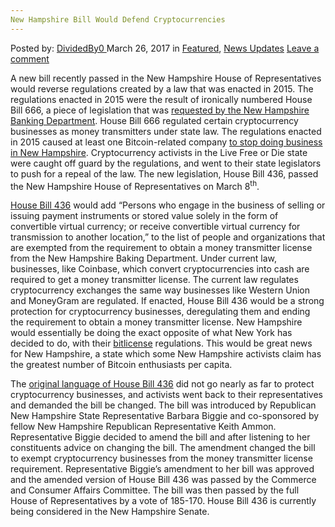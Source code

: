 ```yaml
---
New Hampshire Bill Would Defend Cryptocurrencies
---
```

<article class="post-listing post-18804 post type-post status-publish format-standard has-post-thumbnail hentry 
category-news-updates tag-bill tag-cryptocurrencies tag-defend tag-hampshire">
<div class="post-inner">
<span>Posted by: <a href="https://www.deepdotweb.com/author/dividedby0/" title="">DividedBy0 </a></span>
<span>March 26, 2017</span>
<span>in <a href="https://www.deepdotweb.com/category/deepdot-news/" rel="category tag">Featured</a>, <a href="https://www.deepdotweb.com/category/news-updates/" rel="category tag">News Updates</a></span>
<span><a href="https://www.deepdotweb.com/2017/03/26/new-hampshire-bill-defend-cryptocurrencies/#respond">Leave a comment</a></span>


<p>A new bill recently passed in the New Hampshire House of Representatives would reverse regulations created by a law that was enacted in 2015. The regulations enacted in 2015 were the result of ironically numbered House Bill 666, a piece of legislation that was <a href="http://www.gencourt.state.nh.us/legislation/2015/HB0666.html">requested by the New Hampshire Banking Department</a>. House Bill 666 regulated certain cryptocurrency businesses as money transmitters under state law. The regulations enacted in 2015 caused at least one Bitcoin-related company <a href="http://freekeene.com/2017/03/08/nh-house-passes-historic-bitcoin-protection-bill-cannabis-decrim-passed-by-record-89/">to stop doing business in New Hampshire</a>. Cryptocurrency activists in the Live Free or Die state were caught off guard by the regulations, and went to their state legislators to push for a repeal of the law. The new legislation, House Bill 436, passed the New Hampshire House of Representatives on March 8<sup>th</sup>.</p>
<p><a href="http://www.gencourt.state.nh.us/bill_status/billText.aspx?sy=2017&amp;id=638&amp;txtFormat=html">House Bill 436</a> would add “Persons who engage in the business of selling or issuing payment instruments or stored value solely in the form of convertible virtual currency; or receive convertible virtual currency for transmission to another location,” to the list of people and organizations that are exempted from the requirement to obtain a money transmitter license from the New Hampshire Baking Department. Under current law, businesses, like Coinbase, which convert cryptocurrencies into cash are required to get a money transmitter license. The current law regulates cryptocurrency exchanges the same way businesses like Western Union and MoneyGram are regulated. If enacted, House Bill 436 would be a strong protection for cryptocurrency businesses, deregulating them and ending the requirement to obtain a money transmitter license. New Hampshire would essentially be doing the exact opposite of what New York has decided to do, with their <a href="https://www.deepdotweb.com/tag/bitlicense/">bitlicense</a> regulations. This would be great news for New Hampshire, a state which some New Hampshire activists claim has the greatest number of Bitcoin enthusiasts per capita.</p>
<p>The <a href="http://www.gencourt.state.nh.us/bill_status/billText.aspx?sy=2017&amp;v=HI&amp;id=638&amp;txtFormat=html">original language of House Bill 436</a> did not go nearly as far to protect cryptocurrency businesses, and activists went back to their representatives and demanded the bill be changed. The bill was introduced by Republican New Hampshire State Representative Barbara Biggie and co-sponsored by fellow New Hampshire Republican Representative Keith Ammon. Representative Biggie decided to amend the bill and after listening to her constituents advice on changing the bill. The amendment changed the bill to exempt cryptocurrency businesses from the money transmitter license requirement. Representative Biggie’s amendment to her bill was approved and the amended version of House Bill 436 was passed by the Commerce and Consumer Affairs Committee. The bill was then passed by the full House of Representatives by a vote of 185-170. House Bill 436 is currently being considered in the New Hampshire Senate.</p>
</div>
<span style="display:none"><a href="https://www.deepdotweb.com/tag/bill/" rel="tag">bill</a> <a href="https://www.deepdotweb.com/tag/cryptocurrencies/" rel="tag">cryptocurrencies</a> <a href="https://www.deepdotweb.com/tag/defend/" rel="tag">defend</a> <a href="https://www.deepdotweb.com/tag/hampshire/" rel="tag">hampshire</a></span> <span style="display:none" class="updated">2017-03-26</span>
<div style="display:none" class="vcard author" itemprop="author" itemscope itemtype="http://schema.org/Person"><strong class="fn" itemprop="name"><a href="https://www.deepdotweb.com/author/dividedby0/" title="Posts by DividedBy0" rel="author">DividedBy0</a></strong></div>
</div>
</article>

